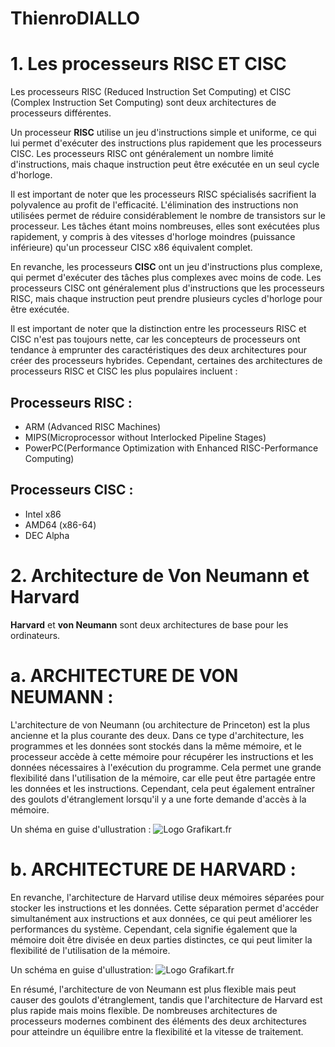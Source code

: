 # ThienroDIALLO


# 1. Les processeurs **RISC ET CISC**
Les processeurs RISC (Reduced Instruction Set Computing) et CISC (Complex Instruction Set Computing) sont deux architectures de processeurs différentes.

Un processeur **RISC** utilise un jeu d'instructions simple et uniforme, ce qui lui permet d'exécuter des instructions plus rapidement que les processeurs CISC. Les processeurs RISC ont généralement un nombre limité d'instructions, mais chaque instruction peut être exécutée en un seul cycle d'horloge.

Il est important de noter que les processeurs RISC spécialisés sacrifient la polyvalence au profit de l'efficacité. L'élimination des instructions non utilisées permet de réduire considérablement le nombre de transistors sur le processeur. Les tâches étant moins nombreuses, elles sont exécutées plus rapidement, y compris à des vitesses d'horloge moindres (puissance inférieure) qu'un processeur CISC x86 équivalent complet.

En revanche, les processeurs **CISC** ont un jeu d'instructions plus complexe, qui permet d'exécuter des tâches plus complexes avec moins de code. Les processeurs CISC ont généralement plus d'instructions que les processeurs RISC, mais chaque instruction peut prendre plusieurs cycles d'horloge pour être exécutée.

Il est important de noter que la distinction entre les processeurs RISC et CISC n'est pas toujours nette, car les concepteurs de processeurs ont tendance à emprunter des caractéristiques des deux architectures pour créer des processeurs hybrides. Cependant, certaines des architectures de processeurs RISC et CISC les plus populaires incluent :

## Processeurs **RISC** :
* ARM (Advanced RISC Machines)
* MIPS(Microprocessor without Interlocked Pipeline Stages)
* PowerPC(Performance Optimization with Enhanced RISC-Performance Computing)

## Processeurs **CISC** :
* Intel x86
* AMD64 (x86-64)
* DEC Alpha

# 2. Architecture de Von Neumann et Harvard

**Harvard** et **von Neumann** sont deux architectures de base pour les ordinateurs.

# a. ARCHITECTURE DE VON NEUMANN :
L'architecture de von Neumann (ou architecture de Princeton) est la plus ancienne et la plus courante des deux. Dans ce type d'architecture, les programmes et les données sont stockés dans la même mémoire, et le processeur accède à cette mémoire pour récupérer les instructions et les données nécessaires à l'exécution du programme. Cela permet une grande flexibilité dans l'utilisation de la mémoire, car elle peut être partagée entre les données et les instructions. Cependant, cela peut également entraîner des goulots d'étranglement lorsqu'il y a une forte demande d'accès à la mémoire.

Un shéma en guise d'ullustration :  ![Logo Grafikart.fr](https://media.geeksforgeeks.org/wp-content/uploads/basic_structure.png)
# b. ARCHITECTURE DE HARVARD :
En revanche, l'architecture de Harvard utilise deux mémoires séparées pour stocker les instructions et les données. Cette séparation permet d'accéder simultanément aux instructions et aux données, ce qui peut améliorer les performances du système. Cependant, cela signifie également que la mémoire doit être divisée en deux parties distinctes, ce qui peut limiter la flexibilité de l'utilisation de la mémoire.

Un schéma en guise d'ullustration: ![Logo Grafikart.fr](https://image.slidesharecdn.com/harvardarchitecture-120315073904-phpapp02/95/harvard-architecture-2-1024.jpg?cb=1331797532)


En résumé, l'architecture de von Neumann est plus flexible mais peut causer des goulots d'étranglement, tandis que l'architecture de Harvard est plus rapide mais moins flexible. De nombreuses architectures de processeurs modernes combinent des éléments des deux architectures pour atteindre un équilibre entre la flexibilité et la vitesse de traitement.



